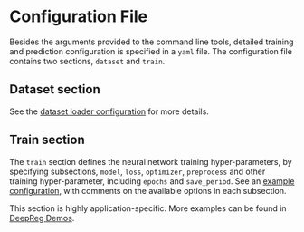 # Configuration File

Besides the arguments provided to the command line tools, detailed training and
prediction configuration is specified in a `yaml` file. The configuration file contains
two sections, `dataset` and `train`.

## Dataset section

See the [dataset loader configuration](dataset_loader.html) for more details.

## Train section

The `train` section defines the neural network training hyper-parameters, by specifying
subsections, `model`, `loss`, `optimizer`, `preprocess` and other training
hyper-parameter, including `epochs` and `save_period`. See an
[example configuration](https://github.com/DeepRegNet/DeepReg/blob/main/config/unpaired_labeled_ddf.yaml),
with comments on the available options in each subsection.

This section is highly application-specific. More examples can be found in
[DeepReg Demos](../demo/introduction.html).
